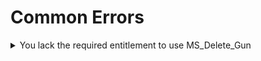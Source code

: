 # Common Errors

<details>

<summary>You lack the required entitlement to use MS_Delete_Gun</summary>



This message indicates that you do not have permission to launch the Delete Gun ressource.

The causes can be multiple. We therefore advise you to check these different points :&#x20;

* The Patreon key listed in your server.cfg does not contain a typing error.
* The Patreon key listed in your server.cfg belongs to the FiveM account that was used to claim our resource.
* The resource has been successfully claimed in our shop.
* The Patreon key linked to my server belongs to me and does not belong to the host of my server.

However, we would like to warn you about this last point. Hosts offering Patreons keys in their offers are rarely trustworthy. This will also block the use of any resource protected by FiveM's Escrow system, without exception. We can only strongly advise you to use your own Patreon keys.

</details>
